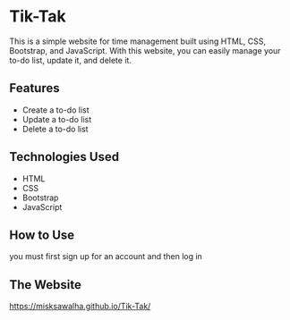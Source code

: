 # Tik-Tak
This is a simple website for time management built using HTML, CSS, Bootstrap, and JavaScript. With this website, you can easily manage your to-do list, update it, and delete it.

## Features
- Create a to-do list
- Update a to-do list
- Delete a to-do list

## Technologies Used
- HTML
- CSS
- Bootstrap
- JavaScript

## How to Use
you must first sign up for an account and then log in

## The Website
https://misksawalha.github.io/Tik-Tak/

